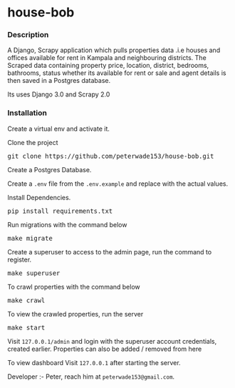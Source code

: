 # house-bob

### Description
A Django, Scrapy application which pulls properties data .i.e houses and offices available for rent in Kampala and neighbouring districts.
The Scraped data containing property price, location, district, bedrooms, bathrooms, status whether its available for rent or sale and agent details is then saved in a Postgres database.

Its uses Django 3.0 and Scrapy 2.0

### Installation

Create a virtual env and activate it.

Clone the project
<pre>
git clone https://github.com/peterwade153/house-bob.git
</pre>

Create a Postgres Database.


Create a `.env` file from the `.env.example` and replace with the actual values.


Install Dependencies.
<pre>
pip install requirements.txt
</pre>

Run migrations with the command below

<pre>
make migrate
</pre>

Create a superuser to access to the admin page, run the command to register.
<pre>
make superuser
</pre>

To crawl properties with the command below

<pre>
make crawl
</pre>

To view the crawled properties, run the server
<pre>
make start
</pre>

Visit `127.0.0.1/admin` and login with the superuser account credentials, created earlier. Properties can also be added / removed from here

To view dashboard
Visit `127.0.0.1` after starting the server.


Developer :- Peter, reach him at `peterwade153@gmail.com`.
